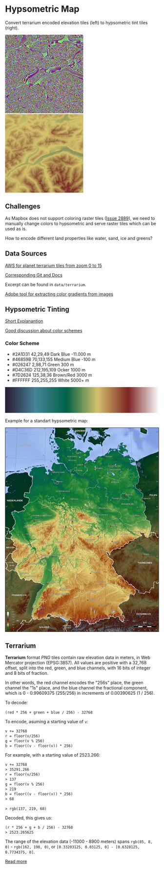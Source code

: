 # Hypsometric Map

Convert terrarium encoded elevation tiles (left) to hypsometric tint tiles (right).

![Terrarium](docs/tile-terr.png)
![Hypsometric](docs/tile-hyp.png)


## Challenges
As Mapbox does not support coloring raster tiles ([Issue 2889](https://github.com/mapbox/mapbox-gl-js/issues/3889)), we need to manually change colors to hypsometric and serve raster tiles which can be used as is.

How to encode different land properties like water, sand, ice and greens?


## Data Sources

[AWS for planet terrarium tiles from zoom 0 to 15](https://s3.amazonaws.com/elevation-tiles-prod/terrarium/{z}/{x}/{y}.png)

[Corresponding Git and Docs](https://github.com/tilezen/joerd/tree/master/docs)

Excerpt can be found in ``data/terrarium``.

[Adobe tool for extracting color gradients from images](https://color.adobe.com/de/create/image-gradient)


## Hypsometric Tinting

[Short Explanantion](https://www.esri.com/arcgis-blog/products/product/imagery/hypsometric-tinting/)

[Good discussion about color schemes](https://gis.stackexchange.com/questions/25099/choosing-colour-ramp-to-use-for-elevation)

### Color Scheme

* #2A1D31 42,29,49 Dark Blue -11.000 m
* #46859B 70,133,155 Medium Blue -100 m
* #026247 2,98,71 Green 300 m
* #D4C36D 212,195,109 Ocker 1000 m
* #7D2624 125,38,36 Brown/Red 3000 m
* #FFFFFF 255,255,255 White 5000+ m

![Gradient](docs/gradient.jpg) 

Example for a standart hypsometric map:

![Germany Hypsometric](docs/deutschland_topo.jpg)

## Terrarium

**Terrarium** format _PNG_ tiles contain raw elevation data in meters, in Web Mercator projection (EPSG:3857). All values are positive with a 32,768 offset, split into the red, green, and blue channels, with 16 bits of integer and 8 bits of fraction.

In other words, the red channel encodes the "256s" place, the green channel the "1s" place, and the blue channel the fractional component, which is 0 - 0.99609375 (255/256) in increments of 0.00390625 (1 / 256).

To decode:

  `(red * 256 + green + blue / 256) - 32768`

To encode, asuming a starting value of `v`:

```
v += 32768
r = floor(v/256)
g = floor(v % 256)
b = floor((v - floor(v)) * 256)
```

For example, with a starting value of 2523.266:

```
v += 32768
> 35291.266
r = floor(v/256)
> 137
g = floor(v % 256)
> 219
b = floor((v - floor(v)) * 256)
> 68

> rgb(137, 219, 68)
```

Decoded, this gives us:

```
(r * 256 + g + b / 256) - 32768
> 2523.265625
```

The range of the elevation data (-11000 - 8900 meters) spans `rgb(85, 8, 0)` - `rgb(162, 198, 0)`, or `[0.33203125, 0.03125, 0] - [0.6328125, 0.7734375, 0]`.

[Read more](https://github.com/tilezen/joerd/blob/master/docs/formats.md)